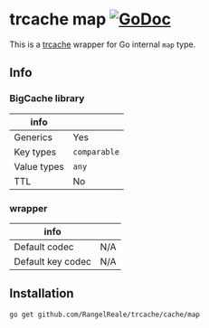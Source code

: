 # trcache map [![GoDoc](https://godoc.org/github.com/RangelReale/trcache/cache/map?status.png)](https://godoc.org/github.com/RangelReale/trcache/cache/map)

This is a [trcache](https://github.com/RangelReale/trcache) wrapper for Go internal `map` type.

## Info

### BigCache library

| info        |              |
|-------------|--------------|
| Generics    | Yes          |
| Key types   | `comparable` |
| Value types | `any`        |
| TTL         | No           |

### wrapper

| info              |     |
|-------------------|-----|
| Default codec     | N/A |
| Default key codec | N/A |

## Installation

```shell
go get github.com/RangelReale/trcache/cache/map
```
